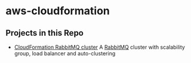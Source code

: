 # aws-cloudformation

## Projects in this Repo
* [CloudFormation RabbitMQ cluster](./rabbit-cluster/README.md)
  A [RabbitMQ](https://www.rabbitmq.com/) cluster with scalability group, load balancer and auto-clustering